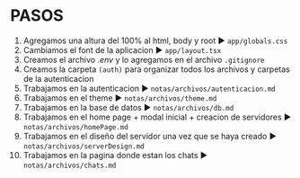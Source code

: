 <!-- Ctrl+K V para ver vista previa -->
# PASOS
1. Agregamos una altura del 100% al html, body y root ► `app/globals.css`
2. Cambiamos el font de la aplicacion ► `app/layout.tsx`
3. Creamos el archivo *.env* y lo agregamos en el archivo `.gitignore`
4. Creamos la carpeta `(auth)` para organizar todos los archivos y carpetas de la autenticacion
5. Trabajamos en la autenticacion ► `notas/archivos/autenticacion.md`
6. Trabajamos en el theme ► `notas/archivos/theme.md`
7. Trabajamos en la base de datos ► `notas/archivos/db.md`
8. Trabajamos en el home page + modal inicial + creacion de servidores ► `notas/archivos/homePage.md`
9. Trabajamos en el diseño del servidor una vez que se haya creado ► `notas/archivos/serverDesign.md`
10. Trabajamos en la pagina donde estan los chats ► `notas/archivos/chats.md`